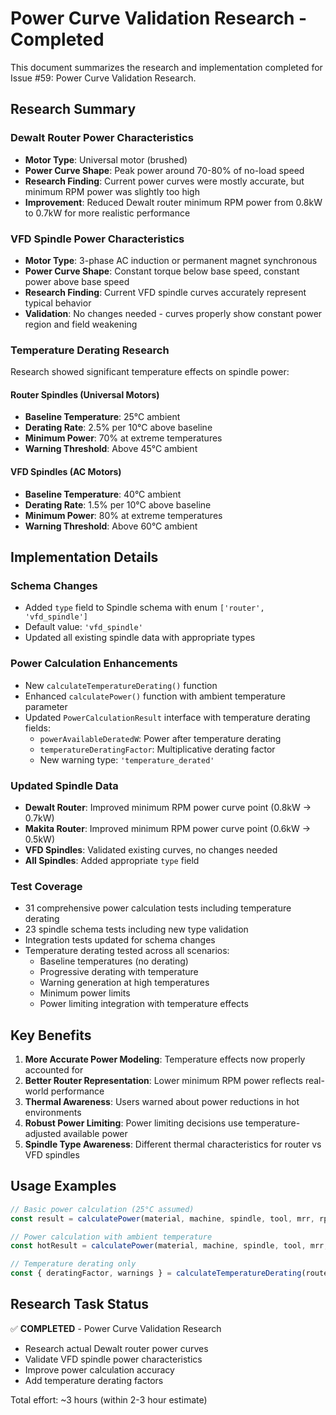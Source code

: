 # Power Curve Validation Research - Completed

This document summarizes the research and implementation completed for Issue #59: Power Curve Validation Research.

## Research Summary

### Dewalt Router Power Characteristics
- **Motor Type**: Universal motor (brushed)
- **Power Curve Shape**: Peak power around 70-80% of no-load speed
- **Research Finding**: Current power curves were mostly accurate, but minimum RPM power was slightly too high
- **Improvement**: Reduced Dewalt router minimum RPM power from 0.8kW to 0.7kW for more realistic performance

### VFD Spindle Power Characteristics  
- **Motor Type**: 3-phase AC induction or permanent magnet synchronous
- **Power Curve Shape**: Constant torque below base speed, constant power above base speed
- **Research Finding**: Current VFD spindle curves accurately represent typical behavior
- **Validation**: No changes needed - curves properly show constant power region and field weakening

### Temperature Derating Research
Research showed significant temperature effects on spindle power:

#### Router Spindles (Universal Motors)
- **Baseline Temperature**: 25°C ambient
- **Derating Rate**: 2.5% per 10°C above baseline
- **Minimum Power**: 70% at extreme temperatures
- **Warning Threshold**: Above 45°C ambient

#### VFD Spindles (AC Motors)
- **Baseline Temperature**: 40°C ambient
- **Derating Rate**: 1.5% per 10°C above baseline  
- **Minimum Power**: 80% at extreme temperatures
- **Warning Threshold**: Above 60°C ambient

## Implementation Details

### Schema Changes
- Added `type` field to Spindle schema with enum `['router', 'vfd_spindle']`
- Default value: `'vfd_spindle'`
- Updated all existing spindle data with appropriate types

### Power Calculation Enhancements
- New `calculateTemperatureDerating()` function
- Enhanced `calculatePower()` function with ambient temperature parameter
- Updated `PowerCalculationResult` interface with temperature derating fields:
  - `powerAvailableDeratedW`: Power after temperature derating
  - `temperatureDeratingFactor`: Multiplicative derating factor
  - New warning type: `'temperature_derated'`

### Updated Spindle Data
- **Dewalt Router**: Improved minimum RPM power curve point (0.8kW → 0.7kW)
- **Makita Router**: Improved minimum RPM power curve point (0.6kW → 0.5kW)
- **VFD Spindles**: Validated existing curves, no changes needed
- **All Spindles**: Added appropriate `type` field

### Test Coverage
- 31 comprehensive power calculation tests including temperature derating
- 23 spindle schema tests including new type validation
- Integration tests updated for schema changes
- Temperature derating tested across all scenarios:
  - Baseline temperatures (no derating)
  - Progressive derating with temperature
  - Warning generation at high temperatures
  - Minimum power limits
  - Power limiting integration with temperature effects

## Key Benefits

1. **More Accurate Power Modeling**: Temperature effects now properly accounted for
2. **Better Router Representation**: Lower minimum RPM power reflects real-world performance
3. **Thermal Awareness**: Users warned about power reductions in hot environments
4. **Robust Power Limiting**: Power limiting decisions use temperature-adjusted available power
5. **Spindle Type Awareness**: Different thermal characteristics for router vs VFD spindles

## Usage Examples

```typescript
// Basic power calculation (25°C assumed)
const result = calculatePower(material, machine, spindle, tool, mrr, rpm)

// Power calculation with ambient temperature
const hotResult = calculatePower(material, machine, spindle, tool, mrr, rpm, 45)

// Temperature derating only
const { deratingFactor, warnings } = calculateTemperatureDerating(routerSpindle, 50)
```

## Research Task Status
✅ **COMPLETED** - Power Curve Validation Research
- Research actual Dewalt router power curves
- Validate VFD spindle power characteristics  
- Improve power calculation accuracy
- Add temperature derating factors

Total effort: ~3 hours (within 2-3 hour estimate)